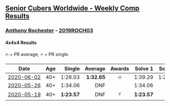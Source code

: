 <style>table {white-space: nowrap;}</style>

## [Senior Cubers Worldwide - Weekly Comp Results](/scw-comp/results/)
### [Anthony Rochester](README.md) - [2019ROCH03](https://www.worldcubeassociation.org/persons/2019ROCH03?event=444)
#### 4x4x4 Results

<span style="white-space: nowrap;">🔥 = PR average</span>, <span style="white-space: nowrap;">⚡ = PR single</span>.

| Date | Age | Single | Average | Awards | Solve 1 | Solve 2 | Solve 3 | Solve 4 | Solve 5 | Video |
| :--: | :--: | --: | --: | :--: | --: | --: | --: | --: | --: | :-- |
| [2020-06-02](../../results/444/2020-06-02.md) | 40+ | 1:28.03 | **1:32.65** | 🔥 | 1:39.29 | 1:28.03 | 1:29.74 | 1:35.34 | 1:32.86 | [Link](https://www.facebook.com/events/573401076937046/permalink/575498130060674/) |
| [2020-05-26](../../results/444/2020-05-26.md) | 40+ | 1:34.06 | DNF |  | 1:34.06 | DNS | DNS | DNS | DNS | [Link](https://www.facebook.com/events/637852836799991/permalink/639463823305559/) |
| [2020-05-19](../../results/444/2020-05-19.md) | 40+ | **1:23.57** | DNF | ⚡ | **1:23.57** | DNS | DNS | DNS | DNS | [Link](https://www.facebook.com/events/201300894172579/permalink/203252107310791/) |


<!-- Global site tag (gtag.js) - Google Analytics -->
<script async src="https://www.googletagmanager.com/gtag/js?id=UA-86348435-3"></script>
<script>window.dataLayer = window.dataLayer || []; function gtag() {dataLayer.push(arguments);} gtag('js', new Date()); gtag('config', 'UA-86348435-3');</script>
